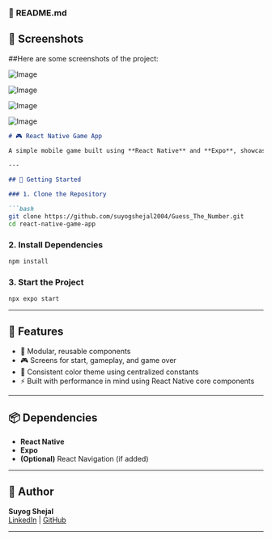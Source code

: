 ### 📌 **README.md**

## 📸 Screenshots


##Here are some screenshots of the project:

![Image](https://github.com/user-attachments/assets/e4568788-7d6c-49c0-a777-d145c5e577ea)

![Image](https://github.com/user-attachments/assets/93f0cd82-8724-4dfb-a159-6e854b94afaa)

![Image](https://github.com/user-attachments/assets/4103aafd-20a9-4dcb-8287-634294fd5fb2)

![Image](https://github.com/user-attachments/assets/e3bedaf2-c06d-4a99-9daa-38699453e6ef)

```markdown
# 🎮 React Native Game App

A simple mobile game built using **React Native** and **Expo**, showcasing clean UI components, screen navigation, and modular code. Great for learning the basics of React Native development.

---

## 🚀 Getting Started

### 1. Clone the Repository

```bash
git clone https://github.com/suyogshejal2004/Guess_The_Number.git
cd react-native-game-app
```

### 2. Install Dependencies

```bash
npm install
```

### 3. Start the Project

```bash
npx expo start
```

---

## 📱 Features

- 🧩 Modular, reusable components
- 🎮 Screens for start, gameplay, and game over
- 🎨 Consistent color theme using centralized constants
- ⚡ Built with performance in mind using React Native core components

---

## 📦 Dependencies

- **React Native**
- **Expo**
- **(Optional)** React Navigation (if added)

---

## 🙌 Author

**Suyog Shejal**  
[LinkedIn](https://www.linkedin.com/in/suyog-shejal-8637a3316) | [GitHub](https://github.com/suyogshejal2004)

---



